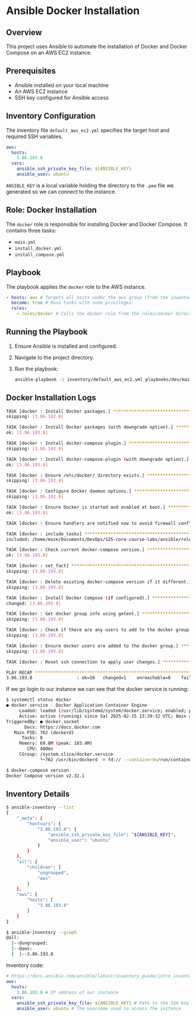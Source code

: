 # Ansible Docker Installation

## Overview

This project uses Ansible to automate the installation of Docker and Docker Compose on an AWS EC2 instance.

## Prerequisites

- Ansible installed on your local machine
- An AWS EC2 instance
- SSH key configured for Ansible access

## Inventory Configuration

The inventory file `default_aws_ec2.yml` specifies the target host and required SSH variables.

```yaml
aws:
  hosts:
    3.86.193.8
  vars:
    ansible_ssh_private_key_file: ${ANSIBLE_KEY}
    ansible_user: ubuntu
```

`ANSIBLE_KEY` is a local variable holding the directory to the `.pem` file we generated so we can connect to the instance.

## Role: Docker Installation

The `docker` role is responsible for installing Docker and Docker Compose. It contains three tasks:

- `main.yml`
- `install_docker.yml`
- `install_compose.yml`

## Playbook

The playbook applies the `docker` role to the AWS instance.

```yaml
- hosts: aws # Targets all hosts under the aws group (from the inventory file).
  become: true # Runs tasks with sudo privileges.
  roles:
    - roles/docker # Calls the docker role from the roles/docker directory.
```

## Running the Playbook

1. Ensure Ansible is installed and configured.
2. Navigate to the project directory.
3. Run the playbook:

   ```bash
   ansible-playbook -i inventory/default_aws_ec2.yml playbooks/dev/main.yaml
   ```

## Docker Installation Logs

```bash
TASK [docker : Install Docker packages.] ***************************************
skipping: [3.86.193.8]

TASK [docker : Install Docker packages (with downgrade option).] ***************
ok: [3.86.193.8]

TASK [docker : Install docker-compose plugin.] *********************************
skipping: [3.86.193.8]

TASK [docker : Install docker-compose-plugin (with downgrade option).] *********
ok: [3.86.193.8]

TASK [docker : Ensure /etc/docker/ directory exists.] **************************
skipping: [3.86.193.8]

TASK [docker : Configure Docker daemon options.] *******************************
skipping: [3.86.193.8]

TASK [docker : Ensure Docker is started and enabled at boot.] ******************
ok: [3.86.193.8]

TASK [docker : Ensure handlers are notified now to avoid firewall conflicts.] ***

TASK [docker : include_tasks] **************************************************
included: /home/moze/Documents/DevOps/S25-core-course-labs/ansible/roles/docker/tasks/install_compose.yml for 3.86.193.8

TASK [docker : Check current docker-compose version.] **************************
ok: [3.86.193.8]

TASK [docker : set_fact] *******************************************************
skipping: [3.86.193.8]

TASK [docker : Delete existing docker-compose version if it different.] ******
skipping: [3.86.193.8]

TASK [docker : Install Docker Compose (if configured).] ************************
changed: [3.86.193.8]

TASK [docker : Get docker group info using getent.] ****************************
skipping: [3.86.193.8]

TASK [docker : Check if there are any users to add to the docker group.] *******
skipping: [3.86.193.8]

TASK [docker : Ensure docker users are added to the docker group.] *************
skipping: [3.86.193.8]

TASK [docker : Reset ssh connection to apply user changes.] ********************

PLAY RECAP *********************************************************************
3.86.193.8                 : ok=16   changed=1    unreachable=0    failed=0    skipped=11   rescued=0    ignored=0
```

If we go login to our instance we can see that the docker service is running:

```bash
$ systemctl status docker
● docker.service - Docker Application Container Engine
     Loaded: loaded (/usr/lib/systemd/system/docker.service; enabled; preset: enabled)
     Active: active (running) since Sat 2025-02-15 13:39:32 UTC; 8min ago
TriggeredBy: ● docker.socket
       Docs: https://docs.docker.com
   Main PID: 762 (dockerd)
      Tasks: 8
     Memory: 69.8M (peak: 103.4M)
        CPU: 480ms
     CGroup: /system.slice/docker.service
             └─762 /usr/bin/dockerd -H fd:// --containerd=/run/containerd/containerd.sock
```

```bash
$ docker-compose version
Docker Compose version v2.32.1
```

## Inventory Details

```bash
$ ansible-inventory --list
{
    "_meta": {
        "hostvars": {
            "3.86.193.8": {
                "ansible_ssh_private_key_file": "${ANSIBLE_KEY}",
                "ansible_user": "ubuntu"
            }
        }
    },
    "all": {
        "children": [
            "ungrouped",
            "aws"
        ]
    },
    "aws": {
        "hosts": [
            "3.86.193.8"
        ]
    }
}
```

```bash
$ ansible-inventory --graph
@all:
  |--@ungrouped:
  |--@aws:
  |  |--3.86.193.8
```

Inventory code:

```yaml
# https://docs.ansible.com/ansible/latest/inventory_guide/intro_inventory.html
aws:
  hosts:
    3.86.193.8 # IP address of our instance
  vars:
    ansible_ssh_private_key_file: ${ANSIBLE_KEY} # Path to the SSH key (.pem file) stored in the machine as an environment variable
    ansible_user: ubuntu # The username used to access the instance
```

